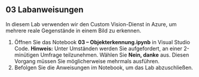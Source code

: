 ﻿---
lab:
    title: 'Objekterkennung'
---

## 03 Labanweisungen
In diesem Lab verwenden wir den Custom Vision-Dienst in Azure, um mehrere reale Gegenstände in einem Bild zu erkennen.

1.  Öffnen Sie das Notebook **03 – Objekterkennung.ipynb** in Visual Studio Code.
    **Hinweis:** Unter Umständen werden Sie aufgefordert, an einer 2-minütigen Umfrage teilzunehmen. Wählen Sie **Nein, danke** aus. Diesen Vorgang müssen Sie möglicherweise mehrmals ausführen.
2.  Befolgen Sie die Anweisungen im Notebook, um das Lab abzuschließen.
